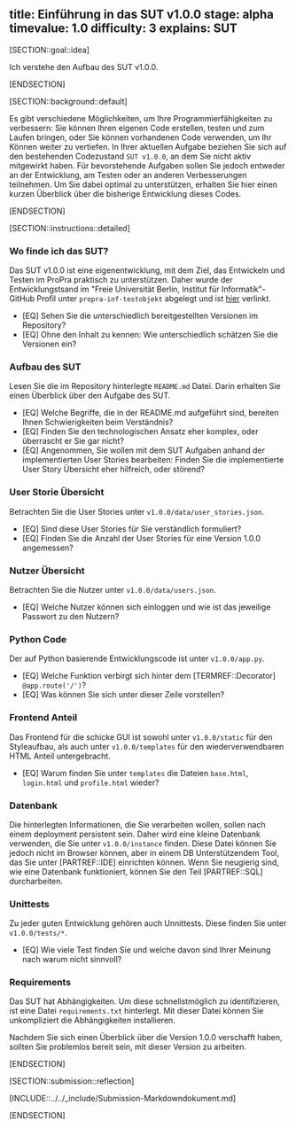 title: Einführung in das SUT v1.0.0
stage: alpha
timevalue: 1.0
difficulty: 3
explains: SUT
---

[SECTION::goal::idea]

Ich verstehe den Aufbau des SUT v1.0.0.

[ENDSECTION]

[SECTION::background::default]

Es gibt verschiedene Möglichkeiten, um Ihre Programmierfähigkeiten zu verbessern: Sie können Ihren
eigenen Code erstellen, testen und zum Laufen bringen, oder Sie können vorhandenen Code verwenden,
um Ihr Können weiter zu vertiefen. In Ihrer aktuellen Aufgabe beziehen Sie sich auf den bestehenden
Codezustand `SUT v1.0.0`, an dem Sie nicht aktiv mitgewirkt haben. Für bevorstehende Aufgaben sollen
Sie jedoch entweder an der Entwicklung, am Testen oder an anderen Verbesserungen teilnehmen. Um Sie
dabei optimal zu unterstützen, erhalten Sie hier einen kurzen Überblick über die bisherige
Entwicklung dieses Codes.

[ENDSECTION]

[SECTION::instructions::detailed]

### Wo finde ich das SUT?

Das SUT v1.0.0 ist eine eigenentwicklung, mit dem Ziel, das Entwickeln und Testen im ProPra
praktisch zu unterstützen. Daher wurde der Entwicklungstsand im "Freie Universität Berlin, Institut
für Informatik"-GitHub Profil unter `propra-inf-testobjekt` abgelegt und ist
[hier](https://github.com/fubinf/propra-inf-testobjekt) verlinkt.

- [EQ] Sehen Sie die unterschiedlich bereitgestellten Versionen im Repository?
- [EQ] Ohne den Inhalt zu kennen: Wie unterschiedlich schätzen Sie die Versionen ein?

### Aufbau des SUT

Lesen Sie die im Repository hinterlegte `README.md` Datei. Darin erhalten Sie einen Überblick über
den Aufgabe des SUT.

- [EQ] Welche Begriffe, die in der README.md aufgeführt sind, bereiten Ihnen Schwierigkeiten beim
  Verständnis?
- [EQ] Finden Sie den technologischen Ansatz eher komplex, oder überrascht er Sie gar nicht?
- [EQ] Angenommen, Sie wollen mit dem SUT Aufgaben anhand der implementierten User Stories bearbeiten:
  Finden Sie die implementierte User Story Übersicht eher hilfreich, oder störend?

### User Storie Übersicht

Betrachten Sie die User Stories unter `v1.0.0/data/user_stories.json`.

- [EQ] Sind diese User Stories für Sie verständlich formuliert?
- [EQ] Finden Sie die Anzahl der User Stories für eine Version 1.0.0 angemessen?

### Nutzer Übersicht

Betrachten Sie die Nutzer unter `v1.0.0/data/users.json`.

- [EQ] Welche Nutzer können sich einloggen und wie ist das jeweilige Passwort zu den Nutzern?

### Python Code

Der auf Python basierende Entwicklungscode ist unter `v1.0.0/app.py`.

- [EQ] Welche Funktion verbirgt sich hinter dem [TERMREF::Decorator] `@app.route('/')`?
- [EQ] Was können Sie sich unter dieser Zeile vorstellen?

### Frontend Anteil

Das Frontend für die schicke GUI ist sowohl unter `v1.0.0/static` für den Styleaufbau, als auch unter
`v1.0.0/templates` für den wiederverwendbaren HTML Anteil untergebracht.  

- [EQ] Warum finden Sie unter `templates` die Dateien `base.html`, `login.html` und `profile.html`
  wieder?

### Datenbank

Die hinterlegten Informationen, die Sie verarbeiten wollen, sollen nach einem deployment persistent
sein. Daher wird eine kleine Datenbank verwenden, die Sie unter `v1.0.0/instance` finden.
Diese Datei können Sie jedoch nicht im Browser können, aber in einem DB Unterstützendem Tool, das
Sie unter [PARTREF::IDE] einrichten können. Wenn Sie neugierig sind, wie eine Datenbank funktioniert,
können Sie den Teil [PARTREF::SQL] durcharbeiten.

### Unittests

Zu jeder guten Entwicklung gehören auch Unnittests. Diese finden Sie unter `v1.0.0/tests/*`.

- [EQ] Wie viele Test finden Sie und welche davon sind Ihrer Meinung nach warum nicht sinnvoll?

### Requirements

Das SUT hat Abhängigkeiten. Um diese schnellstmöglich zu identifizieren, ist eine Datei
`requirements.txt` hinterlegt. Mit dieser Datei können Sie unkompliziert die Abhängigkeiten
installieren.

Nachdem Sie sich einen Überblick über die Version 1.0.0 verschafft haben, sollten Sie problemlos
bereit sein, mit dieser Version zu arbeiten.

[ENDSECTION]

[SECTION::submission::reflection]

[INCLUDE::../../_include/Submission-Markdowndokument.md]

[ENDSECTION]